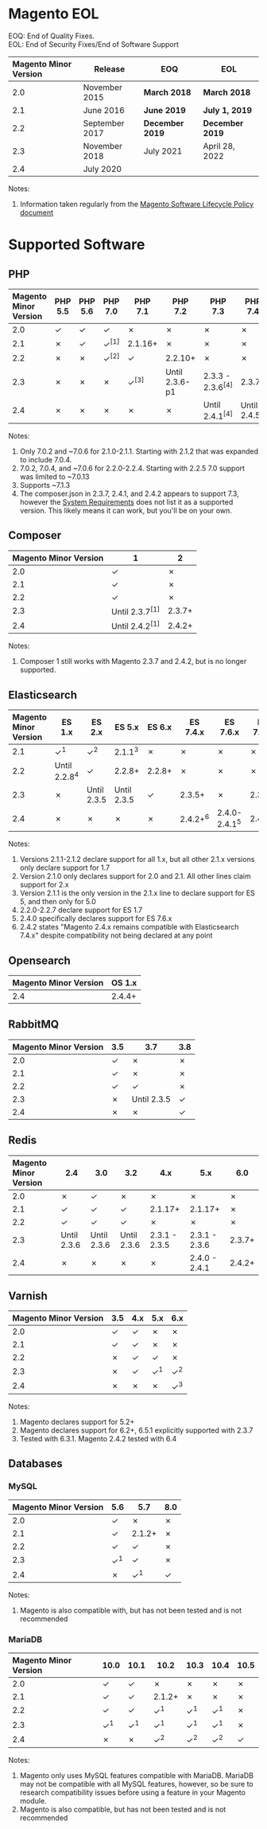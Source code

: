 # Magento EOL

EOQ: End of Quality Fixes.  
EOL: End of Security Fixes/End of Software Support

| Magento Minor Version | Release | <attr title="End of Quality Fixes">EOQ</attr> | <attr title="End of Security Fixes/End of Software Support">EOL</attr> |
|:---|---|---|---|
|2.0|November 2015|**March 2018**|**March 2018**|
|2.1|June 2016|**June 2019**|**July 1, 2019**|
|2.2|September 2017|**December 2019**|**December 2019**|
|2.3|November 2018|July 2021|April 28, 2022|
|2.4|July 2020|||

Notes:
1. Information taken regularly from the [Magento Software Lifecycle Policy document](https://magento.com/sites/default/files/magento-software-lifecycle-policy.pdf)

# Supported Software

## PHP

| Magento Minor Version | PHP 5.5 | PHP 5.6 | PHP 7.0 | PHP 7.1 | PHP 7.2 | PHP 7.3 | PHP 7.4 | PHP 8.0 | PHP 8.1
|:---|---|---|---|---|---|---|---|---|---|
|2.0|✓|✓|✓|✗|✗|✗|✗|✗|✗|
|2.1|✗|✓|✓<sup>[1]</sup>|2.1.16+|✗|✗|✗|✗|✗|
|2.2|✗|✗|✓<sup>[2]</sup>|✓|2.2.10+|✗|✗|✗|✗|✗|
|2.3|✗|✗|✗|✓<sup>[3]</sup>|Until 2.3.6-p1|2.3.3 - 2.3.6<sup>[4]</sup>|2.3.7+|✗|✗|
|2.4|✗|✗|✗|✗|✗|Until 2.4.1<sup>[4]</sup>|Until 2.4.5|✗|2.4.5+|

Notes:
1. Only 7.0.2 and ~7.0.6 for 2.1.0-2.1.1.  Starting with 2.1.2 that was expanded to include 7.0.4.
2. 7.0.2, 7.0.4, and ~7.0.6 for 2.2.0-2.2.4.  Starting with 2.2.5 7.0 support was limited to ~7.0.13
3. Supports ~7.1.3
4. The composer.json in 2.3.7, 2.4.1, and 2.4.2 appears to support 7.3, however the [System Requirements](https://devdocs.magento.com/guides/v2.3/install-gde/system-requirements.html) does not list it as a supported version. This likely means it can work, but you'll be on your own.

## Composer
| Magento Minor Version | 1 | 2
|:---|---|---|
|2.0|✓|✗|
|2.1|✓|✗|
|2.2|✓|✗|
|2.3|Until 2.3.7<sup>[1]</sup>|2.3.7+|
|2.4|Until 2.4.2<sup>[1]</sup>|2.4.2+|

Notes:
1. Composer 1 still works with Magento 2.3.7 and 2.4.2, but is no longer supported.

## Elasticsearch

| Magento Minor Version | ES 1.x | ES 2.x | ES 5.x | ES 6.x | ES 7.4.x | ES 7.6.x | ES 7.9.x
|:---|---|---|---|---|---|---|---|
|2.1|✓<sup>1</sup>|✓<sup>2</sup>|2.1.1<sup>3</sup>|✗|✗|✗|✗
|2.2|Until 2.2.8<sup>4</sup>|✓|2.2.8+|2.2.8+|✗|✗|✗
|2.3|✗|Until 2.3.5|Until 2.3.5|✓|2.3.5+|✗|2.3.7+|
|2.4|✗|✗|✗|✗|2.4.2+<sup>6</sup>|2.4.0-2.4.1<sup>5</sup>|2.4.2+|

Notes:
1. Versions 2.1.1-2.1.2 declare support for all 1.x, but all other 2.1.x versions only declare support for 1.7
2. Version 2.1.0 only declares support for 2.0 and 2.1.  All other lines claim support for 2.x
3. Version 2.1.1 is the only version in the 2.1.x line to declare support for ES 5, and then only for 5.0
4. 2.2.0-2.2.7 declare support for ES 1.7
5. 2.4.0 specifically declares support for ES 7.6.x
6. 2.4.2 states "Magento 2.4.x remains compatible with Elasticsearch 7.4.x" despite compatibility not being declared at any point

## Opensearch

| Magento Minor Version | OS 1.x
|:---|---|
|2.4|2.4.4+|

## RabbitMQ

| Magento Minor Version | 3.5 | 3.7 | 3.8 |
|:---|---|---|---|
|2.0|✓|✗|✗|
|2.1|✓|✗|✗|
|2.2|✓|✓|✗|
|2.3|✗|Until 2.3.5|✓|
|2.4|✗|✗|✓|

## Redis

| Magento Minor Version | 2.4 | 3.0 | 3.2 | 4.x | 5.x | 6.0 |
|:---|---|---|---|---|---|---|
|2.0|✗|✓|✗|✗|✗|✗|
|2.1|✓|✓|✓|2.1.17+|2.1.17+|✗|
|2.2|✓|✓|✓|✗|✗|✗|
|2.3|Until 2.3.6|Until 2.3.6|Until 2.3.6|2.3.1 - 2.3.5|2.3.1 - 2.3.6|2.3.7+|
|2.4|✗|✗|✗|✗|2.4.0 - 2.4.1|2.4.2+|

## Varnish

| Magento Minor Version | 3.5 | 4.x | 5.x | 6.x |
|:---|---|---|---|---|
|2.0|✓|✓|✗|✗|
|2.1|✓|✓|✗|✗|
|2.2|✗|✓|✓|✗|
|2.3|✗|✓|✓<sup>1</sup>|✓<sup>2</sup>|
|2.4|✗|✗|✗|✓<sup>3</sup>|

Notes:
1. Magento declares support for 5.2+
2. Magento declares support for 6.2+, 6.5.1 explicitly supported with 2.3.7
3. Tested with 6.3.1.  Magento 2.4.2 tested with 6.4

## Databases

### MySQL

| Magento Minor Version | 5.6 | 5.7 | 8.0 |
|:---|---|---|---|
|2.0|✓|✗|✗|
|2.1|✓|2.1.2+|✗|
|2.2|✓|✓|✗|
|2.3|✓<sup>1</sup>|✓|✗|
|2.4|✗|✓<sup>1</sup>|✓|

Notes:
1. Magento is also compatible with, but has not been tested and is not recommended

### MariaDB

| Magento Minor Version | 10.0 | 10.1 | 10.2 | 10.3 | 10.4 | 10.5 |
|:---|---|---|---|---|---|---|
|2.0|✓|✓|✗|✗|✗|✗|
|2.1|✓|✓|2.1.2+|✗|✗|✗|
|2.2|✓|✓|✓<sup>1</sup>|✓<sup>1</sup>|✓<sup>1</sup>|✗|
|2.3|✓<sup>1</sup>|✓<sup>1</sup>|✓<sup>1</sup>|✓<sup>1</sup>|✓<sup>1</sup>|✗|
|2.4|✗|✗|✓<sup>2</sup>|✓<sup>2</sup>|✓<sup>2</sup>|✓|

Notes:
1. Magento only uses MySQL features compatible with MariaDB. MariaDB may not be compatible with all MySQL features, however, so be sure to research compatibility issues before using a feature in your Magento module.
2. Magento is also compatible, but has not been tested and is not recommended
